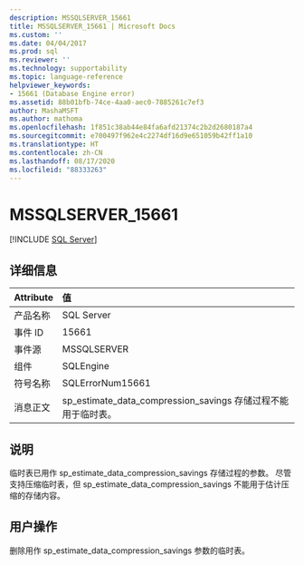 ```yaml
---
description: MSSQLSERVER_15661
title: MSSQLSERVER_15661 | Microsoft Docs
ms.custom: ''
ms.date: 04/04/2017
ms.prod: sql
ms.reviewer: ''
ms.technology: supportability
ms.topic: language-reference
helpviewer_keywords:
- 15661 (Database Engine error)
ms.assetid: 88b01bfb-74ce-4aa0-aec0-7885261c7ef3
author: MashaMSFT
ms.author: mathoma
ms.openlocfilehash: 1f851c38ab44e84fa6afd21374c2b2d2680187a4
ms.sourcegitcommit: e700497f962e4c2274df16d9e651059b42ff1a10
ms.translationtype: HT
ms.contentlocale: zh-CN
ms.lasthandoff: 08/17/2020
ms.locfileid: "88333263"
---
```

# <a name="mssqlserver_15661"></a>MSSQLSERVER_15661
 [!INCLUDE [SQL Server](../../includes/applies-to-version/sqlserver.md)]
  
## <a name="details"></a>详细信息  
  
| Attribute | 值 |  
| :-------- | :---- |  
|产品名称|SQL Server|  
|事件 ID|15661|  
|事件源|MSSQLSERVER|  
|组件|SQLEngine|  
|符号名称|SQLErrorNum15661|  
|消息正文|sp_estimate_data_compression_savings 存储过程不能用于临时表。|  
  
## <a name="explanation"></a>说明  
临时表已用作 sp_estimate_data_compression_savings 存储过程的参数。 尽管支持压缩临时表，但 sp_estimate_data_compression_savings 不能用于估计压缩的存储内容。  
  
## <a name="user-action"></a>用户操作  
删除用作 sp_estimate_data_compression_savings 参数的临时表。  
  
